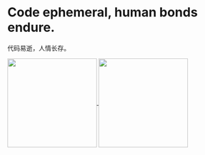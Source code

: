 # Code ephemeral, human bonds endure.

代码易逝，人情长存。

<a href="https://github.com/GilbertJin/GilbertJin">
<img height=200 align="center" src="https://github-readme-stats-lucis-urbes-projects.vercel.app/api?username=GilbertJin&show_icons=true&rank_icon=github&theme=ambient_gradient" />
</a>
<a href="https://github.com/GilbertJin/GilbertJin">
<img height=200 align="center" src="https://github-readme-stats-lucis-urbes-projects.vercel.app/api/top-langs/?username=GilbertJin&layout=compact&exclude_repo=go_to_lab,github-readme-stats&theme=react" />
</a>
